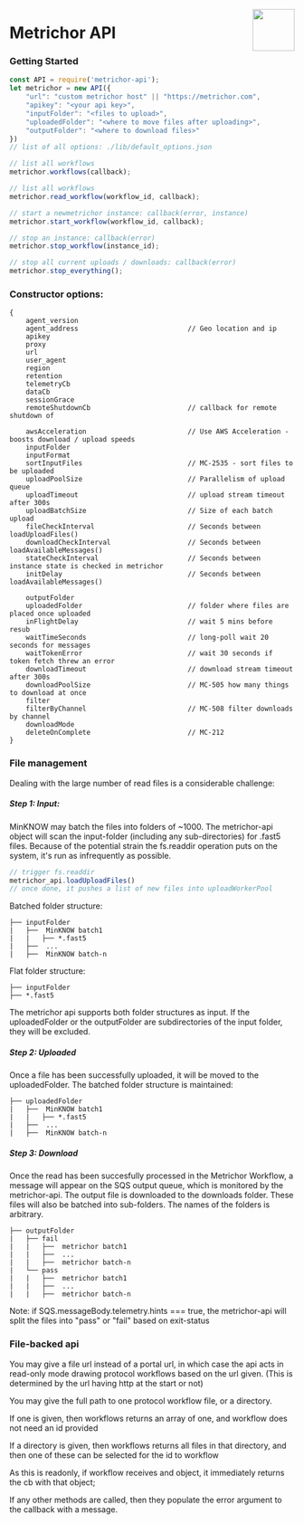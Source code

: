 <a href="http://metrichor.com"><img src="https://metrichor.com/gfx/logo_print.png" height="74" align="right"></a>

# Metrichor API

### Getting Started
```js
const API = require('metrichor-api');
let metrichor = new API({
    "url": "custom metrichor host" || "https://metrichor.com",
    "apikey": "<your api key>",
    "inputFolder": "<files to upload>",
    "uploadedFolder": "<where to move files after uploading>",
    "outputFolder": "<where to download files>"
})
// list of all options: ./lib/default_options.json

// list all workflows
metrichor.workflows(callback);

// list all workflows
metrichor.read_workflow(workflow_id, callback);

// start a newmetrichor instance: callback(error, instance)
metrichor.start_workflow(workflow_id, callback);

// stop an instance: callback(error)
metrichor.stop_workflow(instance_id);

// stop all current uploads / downloads: callback(error)
metrichor.stop_everything();
```
### Constructor options:

```
{
    agent_version
    agent_address                           // Geo location and ip
    apikey
    proxy
    url
    user_agent
    region
    retention
    telemetryCb
    dataCb
    sessionGrace
    remoteShutdownCb                        // callback for remote shutdown of

    awsAcceleration                         // Use AWS Acceleration - boosts download / upload speeds
    inputFolder
    inputFormat
    sortInputFiles                          // MC-2535 - sort files to be uploaded
    uploadPoolSize                          // Parallelism of upload queue
    uploadTimeout                           // upload stream timeout after 300s
    uploadBatchSize                         // Size of each batch upload
    fileCheckInterval                       // Seconds between loadUploadFiles()
    downloadCheckInterval                   // Seconds between loadAvailableMessages()
    stateCheckInterval                      // Seconds between instance state is checked in metrichor
    initDelay                               // Seconds between loadAvailableMessages()

    outputFolder
    uploadedFolder                          // folder where files are placed once uploaded
    inFlightDelay                           // wait 5 mins before resub
    waitTimeSeconds                         // long-poll wait 20 seconds for messages
    waitTokenError                          // wait 30 seconds if token fetch threw an error
    downloadTimeout                         // download stream timeout after 300s
    downloadPoolSize                        // MC-505 how many things to download at once
    filter
    filterByChannel                         // MC-508 filter downloads by channel
    downloadMode
    deleteOnComplete                        // MC-212
}
```
### File management
Dealing with the large number of read files is a considerable challenge:

##### Step 1: Input:
MinKNOW may batch the files into folders of ~1000. The metrichor-api object will scan the input-folder (including any sub-directories) for .fast5 files. Because of the potential strain the fs.readdir operation puts on the system, it's run as infrequently as possible.
```js
// trigger fs.readdir
metrichor_api.loadUploadFiles()
// once done, it pushes a list of new files into uploadWorkerPool
```

Batched folder structure:
```
├── inputFolder
|   ├──  MinKNOW batch1
|   |   ├── *.fast5
|   ├──  ...
|   ├──  MinKNOW batch-n
```

Flat folder structure:
```
├── inputFolder
├── *.fast5
```

The metrichor api supports both folder structures as input. If the uploadedFolder or the outputFolder are subdirectories of the input folder, they will be excluded.

##### Step 2: Uploaded
Once a file has been successfully uploaded, it will be moved to the uploadedFolder. The batched folder structure is maintained:
```
├── uploadedFolder
|   ├──  MinKNOW batch1
|   |   ├── *.fast5
|   ├──  ...
|   ├──  MinKNOW batch-n
```

##### Step 3: Download
Once the read has been succesfully processed in the Metrichor Workflow, a message will appear on the SQS output queue, which is monitored by the metrichor-api. The output file is downloaded to the downloads folder. These files will also be batched into sub-folders. The names of the folders is arbitrary.
```
├── outputFolder
|   ├── fail
|   |   ├──  metrichor batch1
|   |   ├──  ...
|   |   ├──  metrichor batch-n
|   └── pass
|   |   ├──  metrichor batch1
|   |   ├──  ...
|   |   ├──  metrichor batch-n
```
Note: if SQS.messageBody.telemetry.hints === true, the metrichor-api will split the files into "pass" or "fail" based on exit-status

### File-backed api

You may give a file url instead of a portal url, in which case the api acts in read-only mode drawing protocol workflows based on the url given. (This is determined by the url having http at the start or not)

You may give the full path to one protocol workflow file, or a directory.

If one is given, then workflows returns an array of one, and workflow does not need an id provided

If a directory is given, then workflows returns all files in that directory, and then one of these can be selected for the id to workflow

As this is readonly, if workflow receives and object, it immediately returns the cb with that object;

If any other methods are called, then they populate the error argument to the callback with a message.